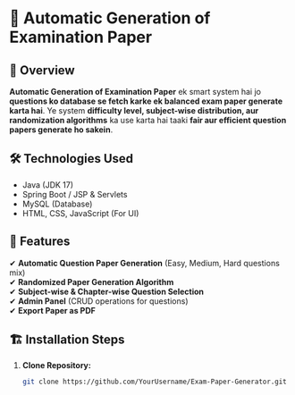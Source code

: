 # 📌 Automatic Generation of Examination Paper

## 🚀 Overview  
**Automatic Generation of Examination Paper** ek smart system hai jo **questions ko database se fetch karke ek balanced exam paper generate karta hai**. Ye system **difficulty level, subject-wise distribution, aur randomization algorithms** ka use karta hai taaki **fair aur efficient question papers generate ho sakein**.

## 🛠️ Technologies Used  
- Java (JDK 17)  
- Spring Boot / JSP & Servlets  
- MySQL (Database)  
- HTML, CSS, JavaScript (For UI)  

## 📌 Features  
✔ **Automatic Question Paper Generation** (Easy, Medium, Hard questions mix)  
✔ **Randomized Paper Generation Algorithm**  
✔ **Subject-wise & Chapter-wise Question Selection**  
✔ **Admin Panel** (CRUD operations for questions)  
✔ **Export Paper as PDF**  

## 🏗️ Installation Steps  
1. **Clone Repository:**  
   ```sh
   git clone https://github.com/YourUsername/Exam-Paper-Generator.git
